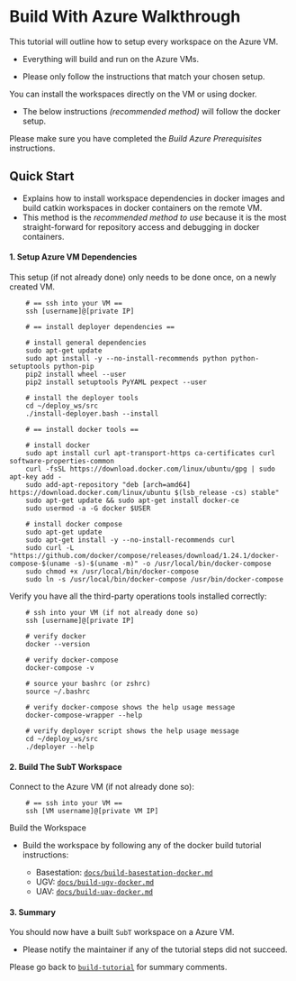 # Build With Azure Walkthrough

This tutorial will outline how to setup every workspace on the Azure VM.

- Everything will build and run on the Azure VMs.

- Please only follow the instructions that match your chosen setup.

You can install the workspaces directly on the VM or using docker.

  - The below instructions *(recommended method)* will follow the docker setup.

Please make sure you have completed the *Build Azure Prerequisites* instructions.

## Quick Start

- Explains how to install workspace dependencies in docker images and build catkin workspaces in docker containers on the remote VM.
- This method is the *recommended method to use* because it is the most straight-forward for repository access and debugging in docker containers.

#### 1. Setup Azure VM Dependencies

This setup (if not already done) only needs to be done once, on a newly created VM.

        # == ssh into your VM ==
        ssh [username]@[private IP]

        # == install deployer dependencies ==

        # install general dependencies
        sudo apt-get update
        sudo apt install -y --no-install-recommends python python-setuptools python-pip
        pip2 install wheel --user
        pip2 install setuptools PyYAML pexpect --user

        # install the deployer tools
        cd ~/deploy_ws/src
        ./install-deployer.bash --install

        # == install docker tools ==

        # install docker
        sudo apt install curl apt-transport-https ca-certificates curl software-properties-common
        curl -fsSL https://download.docker.com/linux/ubuntu/gpg | sudo apt-key add - 
        sudo add-apt-repository "deb [arch=amd64] https://download.docker.com/linux/ubuntu $(lsb_release -cs) stable"
        sudo apt-get update && sudo apt-get install docker-ce
        sudo usermod -a -G docker $USER

        # install docker compose
        sudo apt-get update
        sudo apt-get install -y --no-install-recommends curl
        sudo curl -L "https://github.com/docker/compose/releases/download/1.24.1/docker-compose-$(uname -s)-$(uname -m)" -o /usr/local/bin/docker-compose
        sudo chmod +x /usr/local/bin/docker-compose
        sudo ln -s /usr/local/bin/docker-compose /usr/bin/docker-compose

Verify you have all the third-party operations tools installed correctly:

        # ssh into your VM (if not already done so)
        ssh [username]@[private IP]

        # verify docker
        docker --version

        # verify docker-compose
        docker-compose -v

        # source your bashrc (or zshrc)
        source ~/.bashrc

        # verify docker-compose shows the help usage message
        docker-compose-wrapper --help
        
        # verify deployer script shows the help usage message
        cd ~/deploy_ws/src
        ./deployer --help

#### 2. Build The SubT Workspace

Connect to the Azure VM (if not already done so):

        # == ssh into your VM ==
        ssh [VM username]@[private VM IP]

Build the Workspace

- Build the workspace by following any of the docker build tutorial instructions:

    - Basestation: [`docs/build-basestation-docker.md`](build-basestation-docker.md)
    - UGV: [`docs/build-ugv-docker.md`](build-ugv-docker.md)
    - UAV: [`docs/build-uav-docker.md`](build-uav-docker.md)


#### 3. Summary

You should now have a built `SubT` workspace on a Azure VM.

- Please notify the maintainer if any of the tutorial steps did not succeed.

Please go back to [`build-tutorial`](build-tutorial.md#Summary) for summary comments.